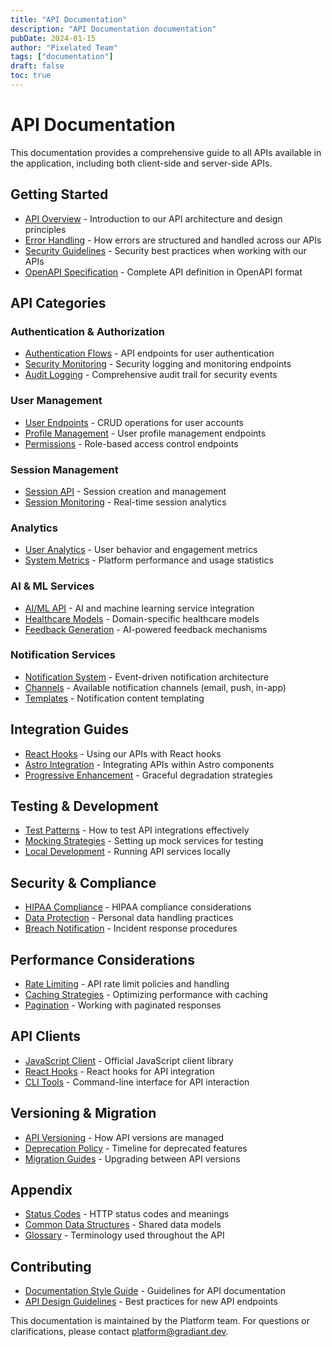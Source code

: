 ```yaml
---
title: "API Documentation"
description: "API Documentation documentation"
pubDate: 2024-01-15
author: "Pixelated Team"
tags: ["documentation"]
draft: false
toc: true
---
```


# API Documentation

This documentation provides a comprehensive guide to all APIs available in the application, including both client-side and server-side APIs.

## Getting Started

- [API Overview](./overview.mdx) - Introduction to our API architecture and design principles
- [Error Handling](./error-handling.mdx) - How errors are structured and handled across our APIs
- [Security Guidelines](./security.mdx) - Security best practices when working with our APIs
- [OpenAPI Specification](./openapi/openapi.yaml) - Complete API definition in OpenAPI format

## API Categories

### Authentication & Authorization

- [Authentication Flows](./auth/auth.yaml) - API endpoints for user authentication
- [Security Monitoring](./security.mdx) - Security logging and monitoring endpoints
- [Audit Logging](./audit.mdx) - Comprehensive audit trail for security events

### User Management

- [User Endpoints](./users/users.yaml) - CRUD operations for user accounts
- [Profile Management](./users/profile.yaml) - User profile management endpoints
- [Permissions](./users/permissions.yaml) - Role-based access control endpoints

### Session Management

- [Session API](./sessions/sessions.yaml) - Session creation and management
- [Session Monitoring](./sessions/monitoring.yaml) - Real-time session analytics

### Analytics

- [User Analytics](./analytics/analytics.yaml) - User behavior and engagement metrics
- [System Metrics](./analytics/system.yaml) - Platform performance and usage statistics

### AI & ML Services

- [AI/ML API](./ai.mdx) - AI and machine learning service integration
- [Healthcare Models](./ai/healthcare.mdx) - Domain-specific healthcare models
- [Feedback Generation](./ai/feedback.mdx) - AI-powered feedback mechanisms

### Notification Services

- [Notification System](./notification-service.md) - Event-driven notification architecture
- [Channels](./notification-service/channels.md) - Available notification channels (email, push, in-app)
- [Templates](./notification-service/templates.md) - Notification content templating

## Integration Guides

- [React Hooks](./integration/react-hooks.md) - Using our APIs with React hooks
- [Astro Integration](./integration/astro.md) - Integrating APIs within Astro components
- [Progressive Enhancement](./integration/progressive-enhancement.md) - Graceful degradation strategies

## Testing & Development

- [Test Patterns](./test-patterns.md) - How to test API integrations effectively
- [Mocking Strategies](./testing/mocking.md) - Setting up mock services for testing
- [Local Development](./testing/local-dev.md) - Running API services locally

## Security & Compliance

- [HIPAA Compliance](./compliance/hipaa.md) - HIPAA compliance considerations
- [Data Protection](./compliance/data-protection.md) - Personal data handling practices
- [Breach Notification](./breach-notification.mdx) - Incident response procedures

## Performance Considerations

- [Rate Limiting](./performance/rate-limiting.md) - API rate limit policies and handling
- [Caching Strategies](./performance/caching.md) - Optimizing performance with caching
- [Pagination](./performance/pagination.md) - Working with paginated responses

## API Clients

- [JavaScript Client](./clients/javascript.md) - Official JavaScript client library
- [React Hooks](./clients/react-hooks.md) - React hooks for API integration
- [CLI Tools](./clients/cli.md) - Command-line interface for API interaction

## Versioning & Migration

- [API Versioning](./versioning/policy.md) - How API versions are managed
- [Deprecation Policy](./versioning/deprecation.md) - Timeline for deprecated features
- [Migration Guides](./versioning/migration.md) - Upgrading between API versions

## Appendix

- [Status Codes](./reference/status-codes.md) - HTTP status codes and meanings
- [Common Data Structures](./reference/data-structures.md) - Shared data models
- [Glossary](./reference/glossary.md) - Terminology used throughout the API

## Contributing

- [Documentation Style Guide](./contributing/style-guide.md) - Guidelines for API documentation
- [API Design Guidelines](./contributing/api-design.md) - Best practices for new API endpoints

This documentation is maintained by the Platform team. For questions or clarifications, please contact [platform@gradiant.dev](mailto:platform@gradiant.dev).
